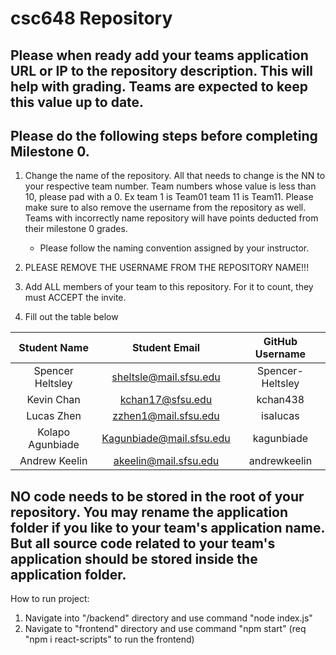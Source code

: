 # csc648 Repository

## Please when ready add your teams application URL or IP to the repository description. This will help with grading. Teams are expected to keep this value up to date.

## Please do the following steps before completing Milestone 0.
1. Change the name of the repository. All that needs to change is the NN to your respective team number. Team numbers whose value is less than 10, please pad with a 0. Ex team 1 is Team01 team 11 is Team11. Please make sure to also remove the username from the repository as well. Teams with incorrectly name repository will have points deducted from their milestone 0 grades.
      - Please follow the naming convention assigned by your instructor.

1. PLEASE REMOVE THE USERNAME FROM THE REPOSITORY NAME!!!

2. Add ALL members of your team to this repository. For it to count, they must ACCEPT the invite.

3. Fill out the table below


| Student Name | Student Email | GitHub Username |
|    :---:     |     :---:     |     :---:       |
| Spencer Heltsley| sheltsle@mail.sfsu.edu | Spencer-Heltsley |
| Kevin Chan      | kchan17@sfsu.edu               | kchan438        |
| Lucas Zhen      | zzhen1@mail.sfsu.edu              | isaIucas                 |
| Kolapo Agunbiade  |     Kagunbiade@mail.sfsu.edu           |  kagunbiade                |
| Andrew Keelin   | akeelin@mail.sfsu.edu | andrewkeelin |
## NO code needs to be stored in the root of your repository. You may rename the application folder if you like to your team's application name. But all source code related to your team's application should be stored inside the application folder.

How to run project:

1. Navigate into "/backend" directory and use command "node index.js"
2. Navigate to "frontend" directory and use command "npm start" (req "npm i react-scripts" to run the frontend)

